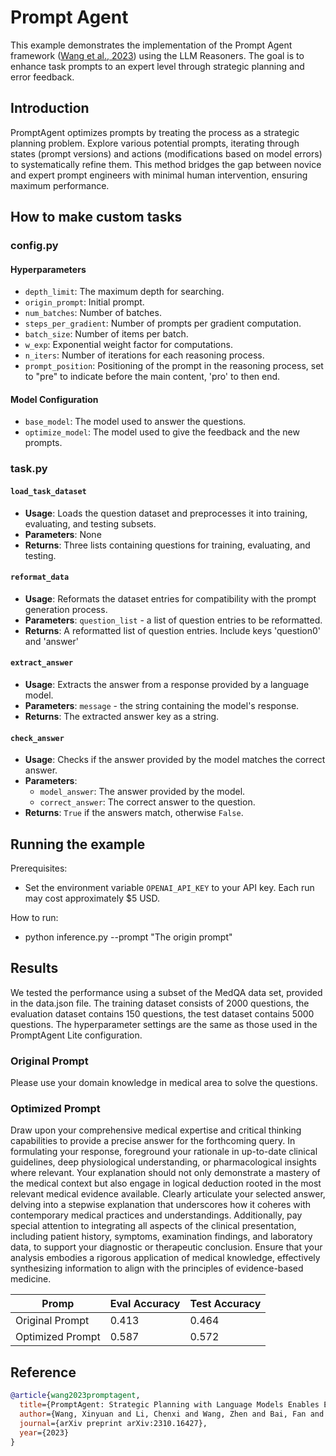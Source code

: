 # Prompt Agent

This example demonstrates the implementation of the Prompt Agent framework ([Wang et al., 2023](https://arxiv.org/abs/2310.16427)) using the LLM Reasoners. The goal is to enhance task prompts to an expert level through strategic planning and error feedback.


## Introduction

PromptAgent optimizes prompts by treating the process as a strategic planning problem. Explore various potential prompts, iterating through states (prompt versions) and actions (modifications based on model errors) to systematically refine them. This method bridges the gap between novice and expert prompt engineers with minimal human intervention, ensuring maximum performance.

## How to make custom tasks

### config.py
#### Hyperparameters
- `depth_limit`: The maximum depth for searching.
- `origin_prompt`: Initial prompt.
- `num_batches`: Number of batches.
- `steps_per_gradient`: Number of prompts per gradient computation.
- `batch_size`: Number of items per batch.
- `w_exp`: Exponential weight factor for computations.
- `n_iters`: Number of iterations for each reasoning process.
- `prompt_position`: Positioning of the prompt in the reasoning process, set to "pre" to indicate before the main content, 'pro' to then end.

#### Model Configuration
- `base_model`: The model used to answer the questions.
- `optimize_model`: The model used to give the feedback and the new prompts.

### task.py

#### `load_task_dataset`
- **Usage**: Loads the question dataset and preprocesses it into training, evaluating, and testing subsets.
- **Parameters**: None
- **Returns**: Three lists containing questions for training, evaluating, and testing.

#### `reformat_data`
- **Usage**: Reformats the dataset entries for compatibility with the prompt generation process.
- **Parameters**: `question_list` - a list of question entries to be reformatted.
- **Returns**: A reformatted list of question entries. Include keys 'question0' and 'answer'

#### `extract_answer`
- **Usage**: Extracts the answer from a response provided by a language model.
- **Parameters**: `message` - the string containing the model's response.
- **Returns**: The extracted answer key as a string.

#### `check_answer`
- **Usage**: Checks if the answer provided by the model matches the correct answer.
- **Parameters**:
  - `model_answer`: The answer provided by the model.
  - `correct_answer`: The correct answer to the question.
- **Returns**: `True` if the answers match, otherwise `False`.

## Running the example

Prerequisites:
- Set the environment variable `OPENAI_API_KEY` to your API key. Each run may cost approximately $5 USD.

How to run:
- python inference.py --prompt "The origin prompt"


## Results

We tested the performance using a subset of the MedQA data set, provided in the data.json file. The training dataset consists of 2000 questions, the evaluation  dataset contains 150 questions, the test dataset contains 5000 questions. The hyperparameter settings are the same as those used in the PromptAgent Lite configuration.

### Original Prompt
Please use your domain knowledge in medical area to solve the questions.

### Optimized Prompt
Draw upon your comprehensive medical expertise and critical thinking capabilities to provide a precise answer for the forthcoming query. In formulating your response, foreground your rationale in up-to-date clinical guidelines, deep physiological understanding, or pharmacological insights where relevant. Your explanation should not only demonstrate a mastery of the medical context but also engage in logical deduction rooted in the most relevant medical evidence available. Clearly articulate your selected answer, delving into a stepwise explanation that underscores how it coheres with contemporary medical practices and understandings. Additionally, pay special attention to integrating all aspects of the clinical presentation, including patient history, symptoms, examination findings, and laboratory data, to support your diagnostic or therapeutic conclusion. Ensure that your analysis embodies a rigorous application of medical knowledge, effectively synthesizing information to align with the principles of evidence-based medicine.


|Promp|Eval Accuracy|Test Accuracy
|-|-|-|
|Original Prompt|0.413|0.464
|Optimized Prompt|0.587|0.572
 

## Reference
```bibtex
@article{wang2023promptagent,
  title={PromptAgent: Strategic Planning with Language Models Enables Expert-level Prompt Optimization},
  author={Wang, Xinyuan and Li, Chenxi and Wang, Zhen and Bai, Fan and Luo, Haotian and Zhang, Jiayou and Jojic, Nebojsa and Xing, Eric P and Hu, Zhiting},
  journal={arXiv preprint arXiv:2310.16427},
  year={2023}
}
```
